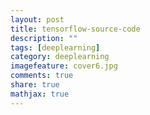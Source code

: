 ```yaml
---
layout: post
title: tensorflow-source-code
description: ""
tags: [deeplearning]
category: deeplearning
imagefeature: cover6.jpg
comments: true
share: true
mathjax: true
---
```

